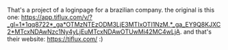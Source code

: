That's a project of a loginpage for a brazilian company. the original is this one: https://app.tiflux.com/v/?_gl=1*1qq8722*_ga*OTMzNTEzODM3LjE3MTIxOTI1NzM.*_ga_EY9Q8KJXC2*MTcxNDAwNzc1Ny4yLjEuMTcxNDAwOTUwMi42MC4wLjA. and that's their website: https://tiflux.com/ :)  
